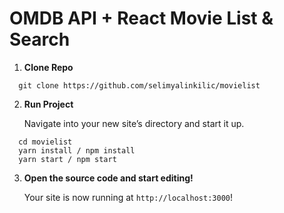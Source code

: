 # OMDB API + React Movie List & Search

1. **Clone Repo**

  ```shell
    git clone https://github.com/selimyalinkilic/movielist
  ```

2. **Run Project**
   
    Navigate into your new site’s directory and start it up.
   
  ```shell
    cd movielist
    yarn install / npm install
    yarn start / npm start
  ```

3. **Open the source code and start editing!**

    Your site is now running at `http://localhost:3000`!



